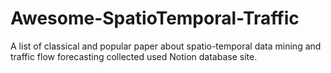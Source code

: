 # Awesome-SpatioTemporal-Traffic
A list of classical and popular paper about spatio-temporal data mining and traffic flow forecasting collected used Notion database site. 
